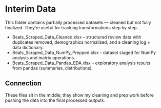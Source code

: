# Interim Data

This folder contains partially processed datasets — cleaned but not fully finalized. They’re useful for tracking transformations step by step.
- Beats_Scraped_Data_Cleaned.xlsx – structured review data with duplicates removed, demographics normalized, and a cleaning log + data dictionary.
- Beats_Scraped_Data_NumPy_Prepped.xlsx – dataset staged for NumPy analysis and matrix operations.
- Beats_Scraped_Data_Pandas_EDA.xlsx – exploratory analysis results from pandas (summaries, distributions).

## Connection
These files sit in the middle; they show my cleaning and prep work before pushing the data into the final processed outputs.
